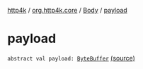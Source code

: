 [http4k](../../index.md) / [org.http4k.core](../index.md) / [Body](index.md) / [payload](./payload.md)

# payload

`abstract val payload: `[`ByteBuffer`](https://docs.oracle.com/javase/6/docs/api/java/nio/ByteBuffer.html) [(source)](https://github.com/http4k/http4k/blob/master/http4k-core/src/main/kotlin/org/http4k/core/http.kt#L22)